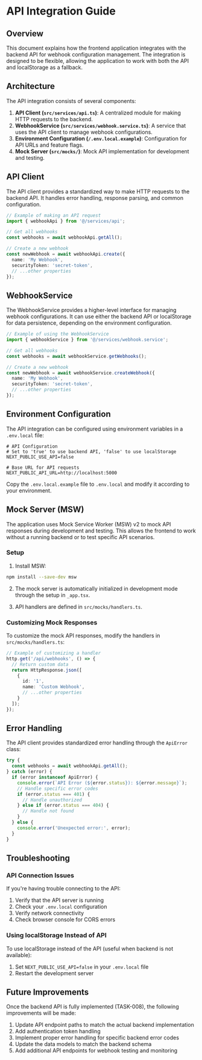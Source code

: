 # API Integration Guide

## Overview

This document explains how the frontend application integrates with the backend API for webhook configuration management. The integration is designed to be flexible, allowing the application to work with both the API and localStorage as a fallback.

## Architecture

The API integration consists of several components:

1. **API Client (`src/services/api.ts`)**: A centralized module for making HTTP requests to the backend.
2. **WebhookService (`src/services/webhook.service.ts`)**: A service that uses the API client to manage webhook configurations.
3. **Environment Configuration (`/.env.local.example`)**: Configuration for API URLs and feature flags.
4. **Mock Server (`src/mocks/`)**: Mock API implementation for development and testing.

## API Client

The API client provides a standardized way to make HTTP requests to the backend API. It handles error handling, response parsing, and common configuration.

```typescript
// Example of making an API request
import { webhookApi } from '@/services/api';

// Get all webhooks
const webhooks = await webhookApi.getAll();

// Create a new webhook
const newWebhook = await webhookApi.create({
  name: 'My Webhook',
  securityToken: 'secret-token',
  // ...other properties
});
```

## WebhookService

The WebhookService provides a higher-level interface for managing webhook configurations. It can use either the backend API or localStorage for data persistence, depending on the environment configuration.

```typescript
// Example of using the WebhookService
import { webhookService } from '@/services/webhook.service';

// Get all webhooks
const webhooks = await webhookService.getWebhooks();

// Create a new webhook
const newWebhook = await webhookService.createWebhook({
  name: 'My Webhook',
  securityToken: 'secret-token',
  // ...other properties
});
```

## Environment Configuration

The API integration can be configured using environment variables in a `.env.local` file:

```
# API Configuration
# Set to 'true' to use backend API, 'false' to use localStorage
NEXT_PUBLIC_USE_API=false

# Base URL for API requests
NEXT_PUBLIC_API_URL=http://localhost:5000
```

Copy the `.env.local.example` file to `.env.local` and modify it according to your environment.

## Mock Server (MSW)

The application uses Mock Service Worker (MSW) v2 to mock API responses during development and testing. This allows the frontend to work without a running backend or to test specific API scenarios.

### Setup

1. Install MSW:

```bash
npm install --save-dev msw
```

2. The mock server is automatically initialized in development mode through the setup in `_app.tsx`.

3. API handlers are defined in `src/mocks/handlers.ts`.

### Customizing Mock Responses

To customize the mock API responses, modify the handlers in `src/mocks/handlers.ts`:

```typescript
// Example of customizing a handler
http.get('/api/webhooks', () => {
  // Return custom data
  return HttpResponse.json([
    {
      id: '1',
      name: 'Custom Webhook',
      // ...other properties
    }
  ]);
});
```

## Error Handling

The API client provides standardized error handling through the `ApiError` class:

```typescript
try {
  const webhooks = await webhookApi.getAll();
} catch (error) {
  if (error instanceof ApiError) {
    console.error(`API Error (${error.status}): ${error.message}`);
    // Handle specific error codes
    if (error.status === 401) {
      // Handle unauthorized
    } else if (error.status === 404) {
      // Handle not found
    }
  } else {
    console.error('Unexpected error:', error);
  }
}
```

## Troubleshooting

### API Connection Issues

If you're having trouble connecting to the API:

1. Verify that the API server is running
2. Check your `.env.local` configuration
3. Verify network connectivity
4. Check browser console for CORS errors

### Using localStorage Instead of API

To use localStorage instead of the API (useful when backend is not available):

1. Set `NEXT_PUBLIC_USE_API=false` in your `.env.local` file
2. Restart the development server

## Future Improvements

Once the backend API is fully implemented (TASK-008), the following improvements will be made:

1. Update API endpoint paths to match the actual backend implementation
2. Add authentication token handling
3. Implement proper error handling for specific backend error codes
4. Update the data models to match the backend schema
5. Add additional API endpoints for webhook testing and monitoring 